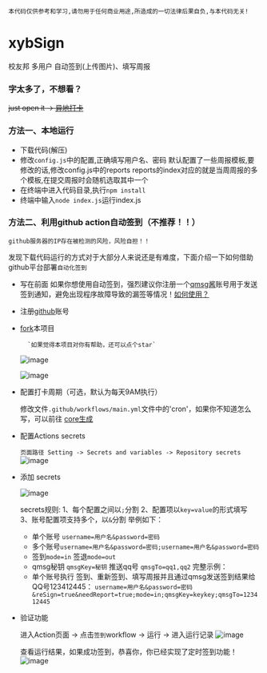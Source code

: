 `本代码仅供参考和学习,请勿用于任何商业用途,所造成的一切法律后果自负,与本代码无关!`

# xybSign
校友邦 多用户 自动签到(上传图片)、填写周报

### 字太多了，不想看？
~~just open it -> [异地打卡](https://xybfree.fanatics013.asia/)~~

### 方法一、本地运行
- 下载代码(解压)
- 修改`config.js`中的配置,正确填写用户名、密码
  默认配置了一些周报模板,要修改的话,修改config.js中的reports
  reports的index对应的就是当周周报的多个模板,在提交周报时会随机选取其中一个
- 在终端中进入代码目录,执行`npm install`
- 终端中输入`node index.js`运行index.js

### 方法二、利用github action自动签到（不推荐！！）
`github服务器的IP存在被检测的风险，风险自担！！`

发现下载代码运行的方式对于大部分人来说还是有难度，下面介绍一下如何借助github平台部署`自动化签到`
- 写在前面
	 如果你想使用自动签到，强烈建议你注册一个[qmsg酱](https://qmsg.zendee.cn)账号用于发送签到通知，避免出现程序故障导致的漏签等情况！[如何使用？](https://qmsg.zendee.cn/docs/start/#%E7%A7%81%E8%81%8A%E6%B6%88%E6%81%AF%E6%8E%A8%E9%80%81%E4%BD%BF%E7%94%A8%E6%AD%A5%E9%AA%A4%E7%AE%80%E8%BF%B0)
- 注册[github](https://github.com/signup?ref_cta=Sign+up&ref_loc=header+logged+out&ref_page=%2F&source=header-home)账号
- [fork](https://github.com/CncCbz/xybSign/fork)本项目

        `如果觉得本项目对你有帮助，还可以点个star`
	![image](https://github.com/CncCbz/xybSign/assets/43227065/a6332789-eb48-4a09-bc05-fa23f2e82eca)
	
	![image](https://github.com/CncCbz/xybSign/assets/43227065/5a9b8341-8730-4e04-9a78-9ef95a355dce)

- 配置打卡周期（可选，默认为每天9AM执行）

	修改文件`.github/workflows/main.yml`文件中的'cron'，如果你不知道怎么写，可以前往 [core生成](https://cron.qqe2.com/)

- 配置Actions secrets
  
	 `页面路径 Setting -> Secrets and variables -> Repository secrets`
	  ![image](https://github.com/CncCbz/xybSign/assets/43227065/f515174f-4793-446b-bb5a-a76ce43a05f4)

- 添加 secrets

	 ![image](https://github.com/CncCbz/xybSign/assets/43227065/a156b3e2-4ccc-444f-bf84-28097a7559ff)

	 secrets规则:
	 1、每个配置之间以`;`分割
	 2、配置项以`key=value`的形式填写
	 3、账号配置项支持多个，以`&`分割
	 举例如下：
	 - 单个账号 `username=用户名&password=密码`
	 - 多个账号`username=用户名&password=密码;username=用户名&password=密码`
	 - 签到`mode=in` 签退`mode=out`
	 - qmsg秘钥  `qmsgKey=秘钥`   推送qq号 `qmsgTo=qq1,qq2`
	 完整示例：
	 - 单个账号执行 签到、重新签到、填写周报并且通过qmsg发送签到结果给QQ号123412445： `username=用户名&password=密码&reSign=true&needReport=true;mode=in;qmsgKey=keykey;qmsgTo=123412445`

- 验证功能

	 进入Action页面 -> 点击`签到`workflow -> 运行 -> 进入运行记录
	![image](https://github.com/CncCbz/xybSign/assets/43227065/f105ebe5-a26f-4871-b82f-21ac77a62c85)

	查看运行结果，如果成功签到，恭喜你，你已经实现了定时签到功能！
	 ![image](https://github.com/CncCbz/xybSign/assets/43227065/141c63c4-57d3-4ce9-9b71-eeefd88e4a12)

